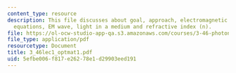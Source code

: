 ```yaml
---
content_type: resource
description: This file discusses about goal, approach, electromagnetic field, Maxwell?s
  equations, EM wave, light in a medium and refractive index (n).
file: https://ol-ocw-studio-app-qa.s3.amazonaws.com/courses/3-46-photonic-materials-and-devices-spring-2006/5efbe006f817e26278e1d29903eed191_3_46lec1_optmat1.pdf
file_type: application/pdf
resourcetype: Document
title: 3_46lec1_optmat1.pdf
uid: 5efbe006-f817-e262-78e1-d29903eed191
---
```

